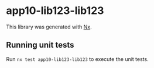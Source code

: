 # app10-lib123-lib123

This library was generated with [Nx](https://nx.dev).

## Running unit tests

Run `nx test app10-lib123-lib123` to execute the unit tests.
